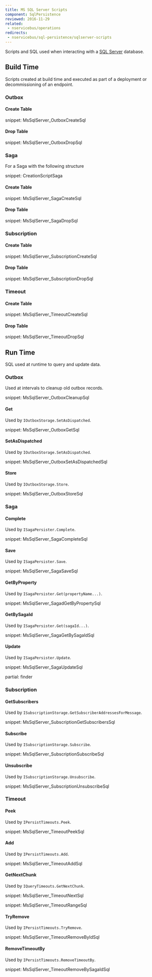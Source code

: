 ```yaml
---
title: MS SQL Server Scripts
component: SqlPersistence
reviewed: 2016-11-29
related:
 - nservicebus/operations
redirects:
 - nservicebus/sql-persistence/sqlserver-scripts
---
```



Scripts and SQL used when interacting with a [SQL Server](https://www.microsoft.com/en-au/sql-server/) database.


## Build Time

Scripts created at build time and executed as part of a deployment or decommissioning of an endpoint.


### Outbox


#### Create Table

snippet: MsSqlServer_OutboxCreateSql


#### Drop Table

snippet: MsSqlServer_OutboxDropSql


### Saga

For a Saga with the following structure 

snippet: CreationScriptSaga


#### Create Table

snippet: MsSqlServer_SagaCreateSql


#### Drop Table

snippet: MsSqlServer_SagaDropSql


### Subscription


#### Create Table

snippet: MsSqlServer_SubscriptionCreateSql


#### Drop Table

snippet: MsSqlServer_SubscriptionDropSql


### Timeout


#### Create Table

snippet: MsSqlServer_TimeoutCreateSql


#### Drop Table

snippet: MsSqlServer_TimeoutDropSql


## Run Time

SQL used at runtime to query and update data.


### Outbox

Used at intervals to cleanup old outbox records.

snippet: MsSqlServer_OutboxCleanupSql


#### Get

Used by `IOutboxStorage.SetAsDispatched`.

snippet: MsSqlServer_OutboxGetSql


#### SetAsDispatched

Used by `IOutboxStorage.SetAsDispatched`.

snippet: MsSqlServer_OutboxSetAsDispatchedSql


#### Store

Used by `IOutboxStorage.Store`.

snippet: MsSqlServer_OutboxStoreSql


### Saga


#### Complete

Used by `ISagaPersister.Complete`.

snippet: MsSqlServer_SagaCompleteSql


#### Save

Used by `ISagaPersister.Save`.

snippet: MsSqlServer_SagaSaveSql


#### GetByProperty

Used by `ISagaPersister.Get(propertyName...)`.

snippet: MsSqlServer_SagadGetByPropertySql


#### GetBySagaId

Used by `ISagaPersister.Get(sagaId...)`.

snippet: MsSqlServer_SagaGetBySagaIdSql


#### Update

Used by `ISagaPersister.Update`.

snippet: MsSqlServer_SagaUpdateSql


partial: finder


### Subscription


#### GetSubscribers

Used by `ISubscriptionStorage.GetSubscriberAddressesForMessage`.

snippet: MsSqlServer_SubscriptionGetSubscribersSql


#### Subscribe

Used by `ISubscriptionStorage.Subscribe`.

snippet: MsSqlServer_SubscriptionSubscribeSql


#### Unsubscribe

Used by `ISubscriptionStorage.Unsubscribe`.

snippet: MsSqlServer_SubscriptionUnsubscribeSql


### Timeout


#### Peek

Used by `IPersistTimeouts.Peek`.

snippet: MsSqlServer_TimeoutPeekSql


#### Add

Used by `IPersistTimeouts.Add`.

snippet: MsSqlServer_TimeoutAddSql


#### GetNextChunk

Used by `IQueryTimeouts.GetNextChunk`.

snippet: MsSqlServer_TimeoutNextSql

snippet: MsSqlServer_TimeoutRangeSql


#### TryRemove

Used by `IPersistTimeouts.TryRemove`.

snippet: MsSqlServer_TimeoutRemoveByIdSql


#### RemoveTimeoutBy

Used by `IPersistTimeouts.RemoveTimeoutBy`.

snippet: MsSqlServer_TimeoutRemoveBySagaIdSql
